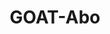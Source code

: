 ---
description : "Geo Open Accessibility Tool (GOAT) ist ein Open-Source-Webtool zur Erreichbarkeitsplanung mit Fokus auf Nachhaltigkeit."
layout : "what_is_goat"
title : "GOAT-Abo"
translationKey: "goat"
ogimage : "/images/index/goat-img.png"
hero_section:
  layout: left
  background_color_content: default
  image: "/images/index/goat-img.png"
  heading_logo: "/images/goat-logo.png"
  list_item:
  - Mit einer Vielzahl an Daten bestückt
  - Fusion von Stadt- und Verkehrsplanung
  - Intuitive Benutzeroberfläche
  - Open Source

sections:
  - order: 1
    quote_section:
      quote_items:
      - quote_image: "/images/index/digital-freiburg.png"
        quote_text: '„Ein hervorragendes Tool zur datengestützten, modernen Stadt- und Mobilitätsplanung für ambitionierte 15-Minuten-Städte.“​'
        author_name: "Dr. Michael Bauder, Stadt Freibur"
      - quote_image: "/images/index/logo_freising.webp"
        quote_text: '„Eine richtungsweisende Unterstützung bei der Umsetzung der 15-Minuten-Stadt!“​'
        author_name: "Jonas Bellingrodt, Amt für Stadtplanung und Umwelt, Stadt Freising"
      - quote_image: "/images/index/logo_psu.webp"
        quote_text: '„GOAT hat entscheidende Vorteile für eine umweltgerechte Stadt-, Orts- und Raumplanung, da es von vornherein die Nutzerperspektive beinhaltet und nicht zuerst die Expertensicht repräsentiert. Das ist neu!“​'
        author_name: "Dr. Johannes Gnädinger, Prof. Schaller UmweltConsult GmbH"
      - quote_image: "/images/index/logo_lhm.webp"
        quote_text: '„GOAT ist ein sehr gutes Tool zur Berechnung und Darstellung von Erreichbarkeiten in der Verkehrs- und Stadtplanung.“​'
        author_name: "Attila Lüttmerding, Abteilungsleiter Grundlagen und Daten, Mobilitätsreferat, Landeshauptstadt München"

  - order: 2
    discover_section:
      background_color_content: primary
      list_item:
      - heading: "Das Tool für die integrierte Stadt- und Verkehrsplanung."
        text: 'Wir bieten mit GOAT eine Planungssoftware, die es erlaubt mit Hilfe von Erreichbarkeitsanalysen mühelos den Ist-Zustand zu analysieren und neue Konzepte und Vorhaben, wie den Bau neuer Infrastruktur oder Einrichtungen (z.B. Kindergarten, Bikesharing) zu bewerten.'
        button:
          url: '#'
          label: 'GOAT-Abo entdecken'
        video:
          video_bg: '/images/index/mockuper-2.png'
          video_url: 'https://player.vimeo.com/video/474989861?autoplay=1&muted=1'
      - heading: "Aufbereitung komplexer Daten"
        text: 'GOAT ist mit einer Fülle an komplexen räumlichen Daten ausgestattet. Im GOAT-Abo sind u.a. Points-of-Interests, Gebäude, Bevölkerungsdaten, Flächennutzung, Umweltdaten und verschiedene Hintergrundkarten enthalten. Außerdem können problemlos eigene Datensätze integriert werden.'
        img: '/images/GOAT/data_gif.gif'
      - heading: "Faktenbasierte Erreichbarkeitsanalysen"
        text: 'Mit GOAT steigert sich nicht nur die Effizienz, sondern die faktenbasierten Analysen unterstützen in bisher oft subjektiven Entscheidungs- und Investitionsprozessen.'
        video:
          video_bg: '/images/index/mockuper-2.png'
          video_url: 'https://player.vimeo.com/video/474989861?autoplay=1&muted=1'

  - order: 3
    goat_abo_section:
      heading: 'GOAT Abo'
      text: 'Das GOAT-Abo ermöglicht Ihnen die individuelle Zusammensetzung von GOAT, zugeschnitten auf Ihre Bedürfnisse. Die Preisgestaltung richten sich nach der gewählten Gebietsgröße und der Einwohnerzahl. Schon ab 3.000 € / Jahr buchbar.'

  - order: 4
    question_section:
      list_item:
      - img: '/images/index/undraw_map_re_60yf.png'
        heading: 'Gebietsgröße wählen'
        sub_heading: 'Kommune - Landkreis - Verkehrsverbund - ...'
        text: 'Wählen Sie ihr Wunschgebiet für GOAT.​ Die Preisgestaltung richtet sich nach der Anzahl der Einwohner. '
      - img: '/images/index/undraw_pitching_re_fpgk.png'
        heading: 'Module wählen'
        sub_heading: 'Fußverkehr  - Radverkehr - ÖPNV'
        text: 'Jedes Modul ermöglicht es Ihnen, unabhängig von den gewählten Funktionen, Erreichbarkeitsanalysen des Ist-Zustandes für die ausgewählten Verkehrsmittel (Fuß, Rad und/oder ÖPNV) durchzuführen.'
      - img: '/images/index/undraw_select_option_re_u4qn.png'
        heading: 'Szenario-Funktionen wählen'
        sub_heading: 'Wege - Points-of-Interest - Gebäude'
        text: 'Die Szenario-Funktionen ermöglichen es jeweils, die Effekte neuer Infrastruktur (Wege, POIs, und/oder Gebäude) zu analysieren und die Auswirkungen auf die Erreichbarkeit zu ermitteln.'
      - img: '/images/index/undraw_team_spirit_re_yl1v.png'
        heading: 'Anzahl der Benutzer:innen wählen'
        text: 'Standardmäßig ist ein:e Nutzer:in im Preis inbegriffen. Wenn Sie GOAT im Team benutzen möchten, können Sie gerne mehr Nutzer:innen hinzubuchen.'

  - order: 5
    goat_contact_section:
      heading: 'Ihr Interesse ist geweckt?'
      button:
        url: 'kontakt'
        label: 'Kontaktieren Sie uns.'

  - order: 6
    feature_section:
      background_color_content: default
      list_item:
      - url: '/goat-application/'
        heading: 'GOAT-live'
        text: 'Hier finden Sie unsere Demoversionen, die regelmäßig mit den neusten Funktionen und Daten bestückt werden.'
        icon: 'images/index/goat-icon.svg'
      - url: '/videos/'
        heading: 'Videos'
        text: 'Videos geben einen Überblick zu den Funktionen und Einsatzmöglichkeiten von GOAT.'
        icon: images/index/video.svg
      - url: '/tutorials/isochrone/'
        heading: 'Tutorials'
        text: 'Schritt-für-Schritt Anleitung zur Nutzung von GOAT um typische Planungsfragen aus der Praxis zu bearbeiten.'
        icon: images/index/docs.svg
      - url: '/docs/background/'
        heading: 'Docs'
        text: 'Detaillierte Informationen zum technischen Hintergrund und zur Beteiligung am Open-Source-Projekt.'
        icon: images/index/code.svg

  - order: 7
    service_section:
      heading: 'Weitere Services'
      text: 'Wir unterstützen Sie gerne bei der bestmöglichen Umsetzung Ihres Vorhabens durch:​Workshops und Schulungen, Implementierung von individuellen Funktionen (z.B. Barrierefreiheitscheck, Schulwegcheck)​, zusätzliche Programmierstunden für individuellen Anpassungen​und Beratungsleistungen unter Einsatz von GOAT.'
      list_items: 
      - url: '#'
        heading: ''
        img: '/images/index/Product-Beratung.png'
      - url: '#'
        heading: ''
        img: '/images/index/Product-Web-GIS.png'


---